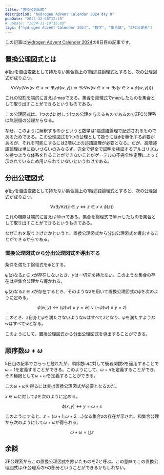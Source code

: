 ```yaml
---
title: "置換公理図式"
description: "hydrogen Advent Calender 2024 day 8"
pubDate: "2024-12-08T12:15"
# update: "2024-11-19T16:00"
tags: ["hydrogen Advent Calender 2024", "数学", "集合論", "ZFC公理系"]
---
```


この記事は[hydrogen Advent Calender 2024](https://adventar.org/calendars/10672)の8日目の記事です。

## 置換公理図式とは

$\phi$を$z$を自由変数として持たない集合論上の1階述語論理式とすると、次の公理図式が成り立つ。

$$
\forall x \forall y (\forall w (w \in x \Rightarrow \exists! y \phi(w,y)) \Rightarrow \exists z \forall w (w \in x \Rightarrow \exists y (y \in z \land \phi(w,y))))
$$

これの役割を端的に言えばmapである。集合を論理式でmapしたものを集合として取り出すことができるというものである。

この公理図式は、1つの$\phi$に対して1つの公理を与えるものであるのでZFC公理系は無限個の公理からなる。

なぜ、このように解釈するのかというと数学は1階述語論理で記述されるものであるためである。この公理図式を1つの公理として扱うには$\phi$を量化する必要があるが、それを可能にするには2階以上の述語論理が必要となる。だが、高階述語論理は単に扱いづらいのみならず、完全で健全で証明を検証するアルゴリズムを持つような体系を作ることができないことがゲーテルの不完全性定理によって示されているため用いられていないというわけである。

## 分出公理図式

$\phi$を$y$を自由変数として持たない集合論上の1階述語論理式とすると、次の公理図式が成り立つ。

$$
\forall x \exists y \forall z (z \in y \Leftrightarrow z \in x \land \phi(z))
$$

これの機能は端的に言えばfilterである。集合を論理式でfilterしたものを集合として取り出すことができるというものである。

なぜこれを取り上げたかというと、置換公理図式から分出公理図式を導出することができるからである。

### 置換公理図式から分出公理図式を導出する

条件を満たす論理式を$\psi$とする。

$\psi(z)$なる$z\in x$が存在しないとき、$y$は一切元を持たない。このような集合の存在は空集合公理から導かれる。

$\psi(z)$なる$z\in x$が存在するとき、そのような$z$を用いて置換公理図式の$\phi$を次のように定める。

$$
\phi(w,y) \leftrightarrow (\psi(w)\land y=w)\lor(\neg\psi(w)\land y=z)
$$

このとき、$z$自身と$\psi$を満たさないような$w$はすべて$z$となり、$\psi$を満たすような$w$はすべて$w$となる。

このようにして、置換公理図式から分出公理図式を導出することができる。

## 順序数$\omega + \omega$

5日目の記事でさらっと触れたが、順序数$\omega$に対して後者関数$S$を適用することで$\omega+1$を定義することができる。このようにして、$\omega+n$を定義することができ、その極限として$\omega+\omega$を定義することができる。

この$\omega+\omega$を得るには実は置換公理図式が必要となるのだ。

$x\in \omega$に対して$\phi$を次のように定める。

$$
\phi(x,y) \leftrightarrow y = \omega + x
$$

このようにすると、$z=\{\omega+1,\omega+2,\ldots\}$なる集合$z$の存在が示され、和集合公理から次のようにして$\omega+\omega$が得られる。

$$
\omega+\omega = \bigcup z
$$

## 余談

ZF公理系からこの置換公理図式を除いたものをZと呼ぶ。この意味でこの置換公理図式はZF公理系のFの部分ということができるかもしれない。
